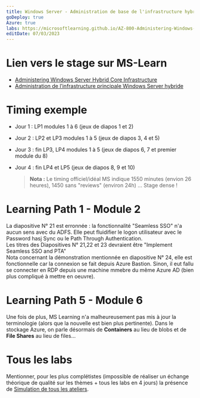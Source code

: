 ```yaml
---
title: Windows Server - Administration de base de l'infrastructure hybride
goDeploy: true
Azure: true
labs: https://microsoftlearning.github.io/AZ-800-Administering-Windows-Server-Hybrid-Core-Infrastructure/
editDate: 07/03/2023
---
```

# Lien vers le stage sur MS-Learn
- [Administering Windows Server Hybrid Core Infrastructure](https://learn.microsoft.com/en-us/training/courses/az-800t00)
- [Administration de l’infrastructure principale Windows Server hybride](https://learn.microsoft.com/fr-fr/training/courses/az-800t00)
# Timing exemple
- Jour 1 : LP1 modules 1 à 6 (jeux de diapos 1 et 2)  
- Jour 2 : LP2 et LP3 modules 1 à 5 (jeux de diapos 3, 4 et 5)  
- Jour 3 : fin LP3, LP4 modules 1 à 5 (jeux de diapos 6, 7 et premier module du 8)  
- Jour 4 : fin LP4 et LP5 (jeux de diapos 8, 9 et 10)  

  >**Nota :** Le timing officiel/idéal MS indique 1550 minutes (envion 26 heures), 1450 sans "reviews" (environ 24h) ... Stage dense !  
  
# Learning Path 1 - Module 2
La diapositive N° 21 est erronnée : la fonctionnalité "Seamless SSO" n'a aucun sens avec du ADFS. Elle peut fluidifier le logon utilisateur avec le Password hasj Sync ou le Path Through Authentication.  
Les titres des Diapositives N° 21,22 et 23 devraient être "Implement Seamless SSO and PTA"  
Nota concernant la démonstration mentionnée en diapositive N° 24, elle est fonctionnelle car la connexion se fait depuis Azure Bastion. Sinon, il eut fallu se connecter en RDP depuis une machine mmebre du même Azure AD (bien plus compliqué à mettre en oeuvre).
# Learning Path 5 - Module 6
Une fois de plus, MS Learning n'a malheureusement pas mis à jour la terminologie (alors que la nouvelle est bien plus pertinente). Dans le stockage Azure, on parle désormais de **Containers** au lieu de blobs et de **File Shares** au lieu de files...
# Tous les labs
Mentionner, pour les plus complétistes (impossible de réaliser un échange théorique de qualité sur les thèmes + tous les labs en 4 jours) la présence de [Simulation de tous les ateliers](https://mslabs.cloudguides.com/guides/AZ-800%20Lab%20Simulations%20-%20Administering%20Windows%20Server%20Hybrid%20Core%20Infrastructure).
